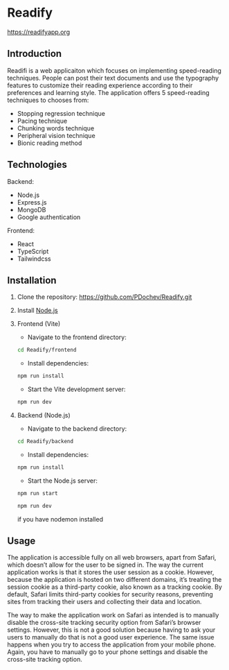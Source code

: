 # Readify

https://readifyapp.org

## Introduction

Readifi is a web applicaiton which focuses on implementing speed-reading techniques. People can post their text documents and use the typography features to customize their reading experience according to their preferences and learning style. The application offers 5 speed-reading techniques to chooses from:

- Stopping regression technique
- Pacing technique
- Chunking words technique
- Peripheral vision technique
- Bionic reading method

## Technologies

Backend:

- Node.js
- Express.js
- MongoDB
- Google authentication

Frontend:

- React
- TypeScript
- Tailwindcss

## Installation

1.  Clone the repository: https://github.com/PDochev/Readify.git

2.  Install [Node.js](https://nodejs.org/en/download)

3.  Frontend (Vite)

    - Navigate to the frontend directory:

    ```bash
    cd Readify/frontend
    ```

    - Install dependencies:

    ```bash
    npm run install
    ```

    - Start the Vite development server:

    ```bash
    npm run dev
    ```

4.  Backend (Node.js)

    - Navigate to the backend directory:

    ```bash
    cd Readify/backend
    ```

    - Install dependencies:

    ```bash
    npm run install
    ```

    - Start the Node.js server:

    ```bash
    npm run start
    ```

    ```bash
    npm run dev
    ```

    if you have nodemon installed

## Usage

The application is accessible fully on all web browsers, apart from Safari, which doesn’t allow for the user to be signed in. The way the current application works is that it stores the user session as a cookie. However, because the application is hosted on two different domains, it’s treating the session cookie as a third-party cookie, also known as a tracking cookie. By default, Safari limits third-party cookies for security reasons, preventing sites from tracking their users and collecting their data and location.

The way to make the application work on Safari as intended is to manually disable the cross-site tracking security option from Safari’s browser settings. However, this is not a good solution because having to ask your users to manually do that is not a good user experience. The same issue happens when you try to access the application from your mobile phone. Again, you have to manually go to your phone settings and disable the cross-site tracking option.
